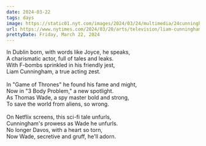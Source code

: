```yaml
---
date: 2024-03-22
tags: days
image: https://static01.nyt.com/images/2024/03/24/multimedia/24cunningham-kzqv/24cunningham-kzqv-facebookJumbo.jpg
url: https://www.nytimes.com/2024/03/20/arts/television/liam-cunningham-3-body-problem.html
prettyDate: Friday, March 22, 2024
---
```

In Dublin born, with words like Joyce, he speaks,<br>A charismatic actor, full of tales and leaks.<br>With F-bombs sprinkled in his friendly jest,<br>Liam Cunningham, a true acting zest.<br><br>In "Game of Thrones" he found his fame and might,<br>Now in "3 Body Problem," a new spotlight.<br>As Thomas Wade, a spy master bold and strong,<br>To save the world from aliens, so wrong.<br><br>On Netflix screens, this sci-fi tale unfurls,<br>Cunningham's prowess as Wade he unfurls.<br>No longer Davos, with a heart so torn,<br>Now Wade, secretive and gruff, he'll adorn.